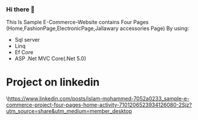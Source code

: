 ### Hi there 👋


This Is Sample E-Commerce-Website contains Four Pages (Home,FashionPage,ElectronicPage,Jallawary accessories Page)
By using:
* Sql server
* Linq
* Ef Core
* ASP .Net MVC Core(.Net 5.0)

# Project on linkedin
 \https://www.linkedin.com/posts/islam-mohammed-7052a0233_sample-e-commerce-project-four-pages-home-activity-7101206523934126080-2Sjz?utm_source=share&utm_medium=member_desktop



